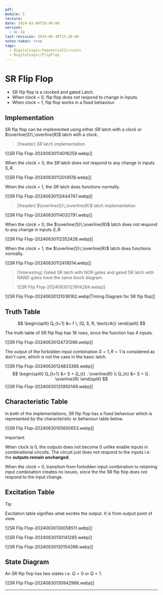 ```yaml
---
pdf: 
module: 5
lecture: 
date: 2024-03-08T20:48:00
version:
  - DL-24
last-revision: 2024-06-30T15:28:00
notes-taken: true
tags:
  - DigitalLogic/SequentialCircuits
  - DigitalLogic/FlipFlop
---
```

# SR Flip Flop

- SR flip flop is a clocked and gated Latch.
- When clock = 0, flip flop does not respond to change in inputs.
- When clock = 1, flip flop works in a fixed behaviour.

## Implementation

SR flip flop can be implemented using either $SR$ latch with a clock or $\overline{S}\,\overline{R}$ latch with a clock.

> [!header] $SR$ latch implementation

![[SR Flip Flop-20240630114016259.webp]]

When the clock = 0, the $SR$ latch does not respond to any change in inputs $S, R$.

![[SR Flip Flop-20240630112014516.webp]]

When the clock = 1, the $SR$ latch does functions normally.

![[SR Flip Flop-20240630112444747.webp]]

> [!header] $\overline{S}\,\overline{R}$ latch implementation

![[SR Flip Flop-20240630114032791.webp]]

When the clock = 0, the $\overline{S}\,\overline{R}$ latch does not respond to any change in inputs $S, R$.

![[SR Flip Flop-20240630112352428.webp]]

When the clock = 1, the $\overline{S}\,\overline{R}$ latch does functions normally.

![[SR Flip Flop-20240630112418514.webp]]

> [!interesting] 
> Gated SR latch with NOR gates and gated SR latch with NAND gates have the same block diagram.
> 
> ![[SR Flip Flop-20240630123914284.webp]]

![[SR Flip Flop-20240630131036162.webp|Timing Diagram for SR flip flop]]

## Truth Table
$$
\begin{split}
Q_{t+1} 
&= f \, (Q, S, R, \text{clk})
\end{split}
$$

The truth table of SR flip flop has $16$ rows, since the function has $4$ inputs.

![[SR Flip Flop-20240630124731266.webp]]

The output of the forbidden input combination $S = 1, R = 1$ is considered as don't care, which is not the case in the basic latch.

![[SR Flip Flop-20240630124833366.webp]]
$$
\begin{split}
Q_{t+1} &= S + Q_{t} . \overline{R} \\
Q_{n} &= S + Q . \overline{R}
\end{split}
$$
![[SR Flip Flop-20240630125950149.webp]]

## Characteristic Table

In both of the implementations, SR flip flop has a fixed behaviour which is represented by the characteristic or behaviour table below.

![[SR Flip Flop-20240630105650653.webp]]

> [!important] 
> When clock is $0$, the outputs does not become $0$ unlike enable inputs in combinational circuits. The circuit just does not respond to the inputs i.e. the **outputs remain unchanged**.

When the clock = 0, transition from forbidden input combination to retaining input combination creates no issues, since the the SR flip flop does not respond to the input change.

## Excitation Table
> [!tip]
> Excitation table signifies what excites the output. It is from output point of view.

![[SR Flip Flop-20240630130058511.webp]]

![[SR Flip Flop-20240630130141265.webp]]

![[SR Flip Flop-20240630130154398.webp]]

## State Diagram

An SR flip flop has two states i.e. $Q = 0$ or $Q = 1$.

![[SR Flip Flop-20240630130942968.webp]]

---
